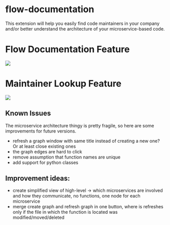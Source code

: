 # flow-documentation

This extension will help you easily find code maintainers in your company and/or better understand the architecture of your microservice-based code.

# Flow Documentation Feature

![](vid/flow_documentation_demo.gif)

# Maintainer Lookup Feature

![](vid/maintainer_lookup_demo.gif)

## Known Issues

The microservice architecture thingy is pretty fragile, so here are some improvements for future versions.

- refresh a graph window with same title instead of creating a new one? Or at least close existing ones
- the graph edges are hard to click
- remove assumption that function names are unique
- add support for python classes

## Improvement ideas:

- create simplified view of high-level -> which microservices are involved and how they communicate, no functions, one node for each microservice
- merge create graph and refresh graph in one button, where is refreshes only if the file in which the function is located was modified/moved/deleted